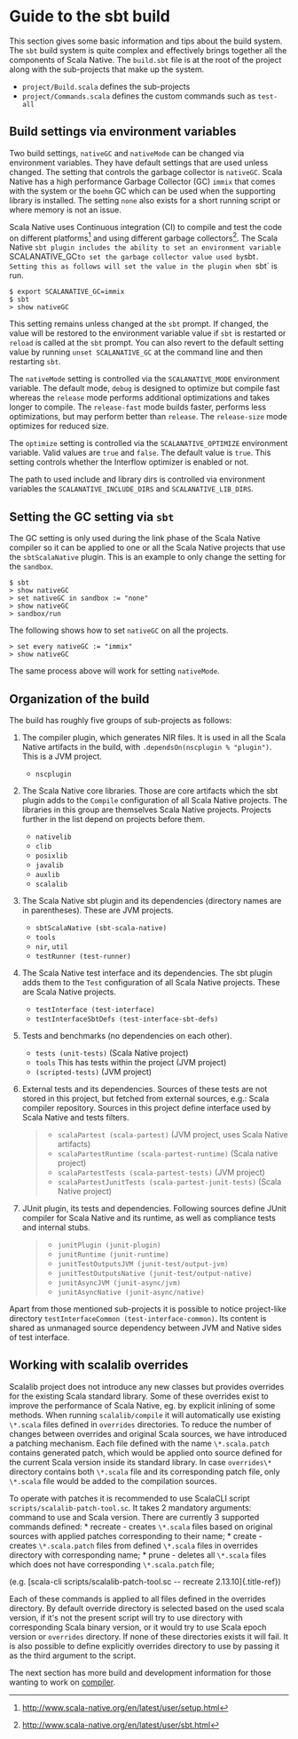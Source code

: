 # Guide to the sbt build

This section gives some basic information and tips about the build
system. The `sbt` build system is quite complex and effectively brings
together all the components of Scala Native. The `build.sbt` file is at
the root of the project along with the sub-projects that make up the
system.

-   `project/Build.scala` defines the sub-projects
-   `project/Commands.scala` defines the custom commands such as
    `test-all`

## Build settings via environment variables

Two build settings, `nativeGC` and `nativeMode` can be changed via
environment variables. They have default settings that are used unless
changed. The setting that controls the garbage collector is
`nativeGC`. Scala Native has a high performance Garbage
Collector (GC) `immix` that comes with the system or the
`boehm` GC which can be used when the supporting library is
installed. The setting `none` also exists for a short
running script or where memory is not an issue.

Scala Native uses Continuous integration (CI) to compile and test the
code on different platforms[^1] and using different garbage
collectors[^2]. The Scala Native `sbt plugin includes the
ability to set an environment variable `SCALANATIVE_GC` to
set the garbage collector value used by `sbt`. Setting this
as follows will set the value in the plugin when `sbt` is
run.

``` text
$ export SCALANATIVE_GC=immix
$ sbt
> show nativeGC
```

This setting remains unless changed at the `sbt` prompt. If
changed, the value will be restored to the environment variable value if
`sbt` is restarted or `reload` is called at the
`sbt` prompt. You can also revert to the default setting
value by running `unset SCALANATIVE_GC` at the command line
and then restarting `sbt`.

The `nativeMode` setting is controlled via the
`SCALANATIVE_MODE` environment variable. The default mode,
`debug` is designed to optimize but compile fast whereas the
`release` mode performs additional optimizations and takes
longer to compile. The `release-fast` mode builds faster,
performs less optimizations, but may perform better than
`release`. The `release-size` mode optimizes for
reduced size.

The `optimize` setting is controlled via the
`SCALANATIVE_OPTIMIZE` environment variable. Valid values
are `true` and `false`. The default value is
`true`. This setting controls whether the Interflow
optimizer is enabled or not.

The path to used include and library dirs is controlled via environment
variables the `SCALANATIVE_INCLUDE_DIRS` and
`SCALANATIVE_LIB_DIRS`.

## Setting the GC setting via `sbt`

The GC setting is only used during the link phase of the Scala Native
compiler so it can be applied to one or all the Scala Native projects
that use the `sbtScalaNative` plugin. This is an example to
only change the setting for the `sandbox`.

``` text
$ sbt
> show nativeGC
> set nativeGC in sandbox := "none"
> show nativeGC
> sandbox/run
```

The following shows how to set `nativeGC` on all the projects.

``` text
> set every nativeGC := "immix"
> show nativeGC
```

The same process above will work for setting `nativeMode`.

## Organization of the build

The build has roughly five groups of sub-projects as follows:

1.  The compiler plugin, which generates NIR files. It is used in all
    the Scala Native artifacts in the build, with
    `.dependsOn(nscplugin % "plugin")`. This is a JVM project.

    -   `nscplugin`

2.  The Scala Native core libraries. Those are core artifacts which the
    sbt plugin adds to the `Compile` configuration of all Scala Native
    projects. The libraries in this group are themselves Scala Native
    projects. Projects further in the list depend on projects before
    them.

    -   `nativelib`
    -   `clib`
    -   `posixlib`
    -   `javalib`
    -   `auxlib`
    -   `scalalib`

3.  The Scala Native sbt plugin and its dependencies (directory names
    are in parentheses). These are JVM projects.

    -   `sbtScalaNative (sbt-scala-native)`
    -   `tools`
    -   `nir`, `util`
    -   `testRunner (test-runner)`

4.  The Scala Native test interface and its dependencies. The sbt plugin
    adds them to the `Test` configuration of all Scala Native projects.
    These are Scala Native projects.

    -   `testInterface (test-interface)`
    -   `testInterfaceSbtDefs (test-interface-sbt-defs)`

5.  Tests and benchmarks (no dependencies on each other).

    -   `tests (unit-tests)` (Scala Native project)
    -   `tools` This has tests within the project (JVM project)
    -   `(scripted-tests)` (JVM project)

6.  External tests and its dependencies. Sources of these tests are not
    stored in this project, but fetched from external sources, e.g.:
    Scala compiler repository. Sources in this project define interface
    used by Scala Native and tests filters.

    > -   `scalaPartest (scala-partest)` (JVM project, uses Scala Native
    >     artifacts)
    > -   `scalaPartestRuntime (scala-partest-runtime)` (Scala native
    >     project)
    > -   `scalaPartestTests (scala-partest-tests)` (JVM project)
    > -   `scalaPartestJunitTests (scala-partest-junit-tests)` (Scala
    >     Native project)

7.  JUnit plugin, its tests and dependencies. Following sources define
    JUnit compiler for Scala Native and its runtime, as well as
    compliance tests and internal stubs.

    > -   `junitPlugin (junit-plugin)`
    > -   `junitRuntime (junit-runtime)`
    > -   `junitTestOutputsJVM (junit-test/output-jvm)`
    > -   `junitTestOutputsNative (junit-test/output-native)`
    > -   `junitAsyncJVM (junit-async/jvm)`
    > -   `junitAsyncNative (junit-async/native)`

Apart from those mentioned sub-projects it is possible to notice
project-like directory `testInterfaceCommon (test-interface-common)`.
Its content is shared as unmanaged source dependency between JVM and
Native sides of test interface.

## Working with scalalib overrides

Scalalib project does not introduce any new classes but provides
overrides for the existing Scala standard library. Some of these
overrides exist to improve the performance of Scala Native, eg. by
explicit inlining of some methods. When running
`scalalib/compile` it will automatically use existing
`\*.scala` files defined in `overrides`
directories. To reduce the number of changes between overrides and
original Scala sources, we have introduced a patching mechanism. Each
file defined with the name `\*.scala.patch` contains
generated patch, which would be applied onto source defined for the
current Scala version inside its standard library. In case
`overrides\*` directory contains both `\*.scala`
file and its corresponding patch file, only `\*.scala` file
would be added to the compilation sources.

To operate with patches it is recommended to use ScalaCLI script
`scripts/scalalib-patch-tool.sc`. It takes 2 mandatory
arguments: command to use and Scala version. There are currently 3
supported commands defined: \* recreate - creates `\*.scala`
files based on original sources with applied patches corresponding to
their name; \* create - creates `\*.scala.patch` files from
defined `\*.scala` files in overrides directory with
corresponding name; \* prune - deletes all `\*.scala` files
which does not have corresponding `\*.scala.patch` file;

(e.g. [scala-cli scripts/scalalib-patch-tool.sc \-- recreate
2.13.10]{.title-ref})

Each of these commands is applied to all files defined in the overrides
directory. By default override directory is selected based on the used
scala version, if it\'s not the present script will try to use directory
with corresponding Scala binary version, or it would try to use Scala
epoch version or `overrides` directory. If none of these
directories exists it will fail. It is also possible to define
explicitly overrides directory to use by passing it as the third
argument to the script.

The next section has more build and development information for those
wanting to work on [compiler](./compiler.md).

[^1]: <http://www.scala-native.org/en/latest/user/setup.html>

[^2]: <http://www.scala-native.org/en/latest/user/sbt.html>
